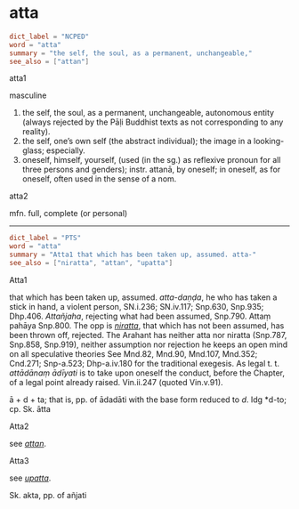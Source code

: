 # atta

``` toml
dict_label = "NCPED"
word = "atta"
summary = "the self, the soul, as a permanent, unchangeable,"
see_also = ["attan"]
```

atta1

masculine

1. the self, the soul, as a permanent, unchangeable, autonomous entity (always rejected by the Pāḷi Buddhist texts as not corresponding to any reality).
2. the self, one’s own self (the abstract individual); the image in a looking\-glass; especially.
3. oneself, himself, yourself, (used (in the sg.) as reflexive pronoun for all three persons and genders); instr. attanā, by oneself; in oneself, as for oneself, often used in the sense of a nom.

atta2

mfn. full, complete (or personal)

--------------------

``` toml
dict_label = "PTS"
word = "atta"
summary = "Atta1 that which has been taken up, assumed. atta-"
see_also = ["niratta", "attan", "upatta"]
```

Atta1

that which has been taken up, assumed. *atta\-daṇḍa*, he who has taken a stick in hand, a violent person, SN.i.236; SN.iv.117; Snp.630, Snp.935; Dhp.406. *Attañjaha*, rejecting what had been assumed, Snp.790. Attaṃ pahāya Snp.800. The opp is *[niratta](niratta.md)*, that which has not been assumed, has been thrown off, rejected. The Arahant has neither atta nor niratta (Snp.787, Snp.858, Snp.919), neither assumption nor rejection he keeps an open mind on all speculative theories See Mnd.82, Mnd.90, Mnd.107, Mnd.352; Cnd.271; Snp\-a.523; Dhp\-a.iv.180 for the traditional exegesis. As legal t. t. *attādānaṃ ādīyati* is to take upon oneself the conduct, before the Chapter, of a legal point already raised. Vin.ii.247 (quoted Vin.v.91).

ā \+ d \+ ta; that is, pp. of ādadāti with the base form reduced to *d*. Idg \*d\-to; cp. Sk. ātta

Atta2

see *[attan](attan.md)*.

Atta3

see *[upatta](upatta.md)*.

Sk. akta, pp. of añjati

